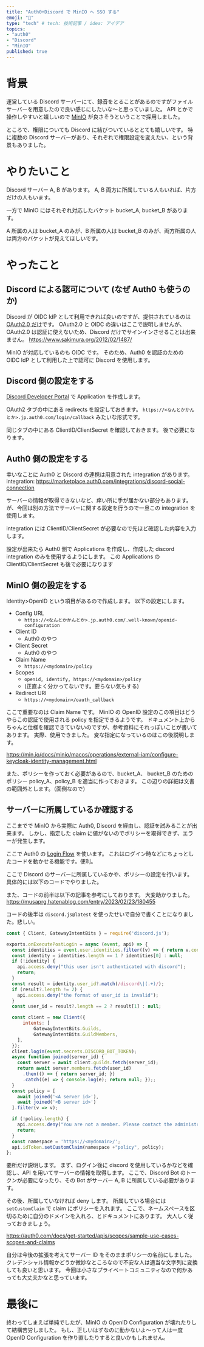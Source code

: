 ```yaml
---
title: "Auth0+Discord で MinIO へ SSO する"
emoji: "🦩"
type: "tech" # tech: 技術記事 / idea: アイデア
topics: 
- "auth0"
- "Discord"
- "MinIO"
published: true
---
```

# 背景
運営している Discord サーバーにて、録音をとることがあるのですがファイルサーバーを用意したので良い感じにしたいな～と思っていました。
API とかで操作しやすいと嬉しいので [MinIO](https://min.io) が良さそうということで採用しました。

ところで、権限についても Discord に結びついているととても嬉しいです。
特に複数の Discord サーバーがあり、それぞれで権限設定を変えたい、という背景もありました。

# やりたいこと
Discord サーバー A, B があります。
A, B 両方に所属している人もいれば、片方だけの人もいます。

一方で MinIO にはそれぞれ対応したバケット bucket_A, bucket_B があります。

A 所属の人は bucket_A のみが、B 所属の人は bucket_B のみが、両方所属の人は両方のバケットが見えてほしいです。

# やったこと

## Discord による認可について (なぜ Auth0 も使うのか)
Discord が OIDC IdP として利用できれば良いのですが、提供されているのは [OAuth2.0 だけ](https://discord.com/developers/docs/topics/oauth2)です。
OAuth2.0 と OIDC の違いはここで説明しませんが、OAuth2.0 は認証に使えないため、Discord だけでサインインさせることは出来ません。
https://www.sakimura.org/2012/02/1487/

MinIO が対応しているのも OIDC です。
そのため、Auth0 を認証のための OIDC IdP として利用した上で認可に Discord を使用します。

## Discord 側の設定をする
[Discord Developer Portal](https://discord.com/developers/applications) で Application を作成します。

OAuth2 タブの中にある redirects を設定しておきます。
`https://<なんとかかんとか>.jp.auth0.com/login/callback` みたいな形式です。

同じタブの中にある ClientID/ClientSecret を確認しておきます。
後で必要になります。

## Auth0 側の設定をする
幸いなことに Auth0 と Discord の連携は用意された integration があります。
integration: https://marketplace.auth0.com/integrations/discord-social-connection

サーバーの情報が取得できないなど、痒い所に手が届かない部分もあります。
が、今回は別の方法でサーバーに関する設定を行うので一旦この integration を使用します。

integration には ClientID/ClientSecret が必要なので先ほど確認した内容を入力します。

設定が出来たら Auth0 側で Applications を作成し、作成した discord integration のみを使用するようにします。
この Applications の ClientID/ClientSecret も後で必要になります

## MinIO 側の設定をする
Identity>OpenID という項目があるので作成します。
以下の設定にします。

- Config URL
  - `https://<なんとかかんとか>.jp.auth0.com/.well-known/openid-configuration`
- Client ID
  - Auth0 のやつ
- Client Secret
  - Auth0 のやつ
- Claim Name
  - `https://<mydomain>/policy`
- Scopes
  - `openid, identify, https://<mydomain>/policy`
  - (正直よく分かってないです。要らない気もする)
- Redirect URI
  - `https://<mydomain>/oauth_callback`

ここで重要なのは Claim Name です。
MinIO の OpenID 設定のこの項目はどうやらこの認証で使用される policy を指定できるようです。
ドキュメント上からちゃんと仕様を確認できていないのですが、参考資料にそれっぽいことが書いてあります。
実際、使用できました。
変な指定になっているのはこの後説明します。

https://min.io/docs/minio/macos/operations/external-iam/configure-keycloak-identity-management.html

また、ポリシーを作っておく必要があるので、bucket_A、 bucket_B のためのポリシー policy_A、policy_B を適当に作っておきます。
この辺りの詳細は文書の範囲外とします。（面倒なので）

## サーバーに所属しているか確認する
ここまでで MinIO から実際に Auth0, Discord を経由し、認証を試みることが出来ます。
しかし、指定した claim に値がないのでポリシーを取得できず、エラーが発生します。

ここで Auth0 の [Login Flow](https://auth0.com/docs/customize/actions/flows-and-triggers/login-flow) を使います。
これはログイン時などにちょっとしたコードを動かせる機能です。便利。

ここで Discord のサーバーに所属しているかや、ポリシーの設定を行います。
具体的には以下のコードでやりました。

また、コードの前半は以下の記事を参考にしております。
大変助かりました。
https://musaprg.hatenablog.com/entry/2023/02/23/180455

コードの後半は `discord.js@latest` を使ったせいで自分で書くことになりました。悲しい。

```js
const { Client, GatewayIntentBits } = require('discord.js');

exports.onExecutePostLogin = async (event, api) => {
  const identities = event.user.identities.filter((v) => { return v.connection == "discord"; });
  const identity = identities.length == 1 ? identities[0] : null;
  if (!identity) {
    api.access.deny("this user isn't authenticated with discord");
    return;
  }
  const result = identity.user_id?.match(/discord\|(.+)/);
  if (result?.length != 2) {
    api.access.deny("the format of user_id is invalid");
  }
  const user_id = result?.length == 2 ? result[1] : null;

  const client = new Client({
	  intents: [
		  GatewayIntentBits.Guilds,
		  GatewayIntentBits.GuildMembers,
    ],
  });
  client.login(event.secrets.DISCORD_BOT_TOKEN);
  async function joined(server_id) {
    const server = await client.guilds.fetch(server_id);
    return await server.members.fetch(user_id)
      .then(() => { return server_id; })
      .catch((e) => { console.log(e); return null; });;
  }
  const policy = [
    await joined('<A server id>'),
    await joined('<B server id>')
  ].filter(v => v);

  if (!policy.length) {
    api.access.deny("You are not a member. Please contact the administrator for details.");
    return;
  }
  const namespace = 'https://<mydomain>/';
  api.idToken.setCustomClaim(namespace +"policy", policy);
};
```

要所だけ説明します。
まず、ログイン後に discord を使用しているかなどを確認し、API を用いてサーバーの情報を取得します。
ここで、Discord Bot のトークンが必要になったり、その Bot がサーバー A, B に所属している必要があります。

その後、所属していなければ deny します。
所属している場合には `setCustomClaim` で claim にポリシーを入れます。
ここで、ネームスペースを区切るために自分のドメインを入れろ、とドキュメントにあります。
大人しく従っておきましょう。

https://auth0.com/docs/get-started/apis/scopes/sample-use-cases-scopes-and-claims

自分は今後の拡張を考えてサーバー ID をそのままポリシーの名前にしました。
クレデンシャル情報かどうか微妙なところなので不安な人は適当な文字列に変換しても良いと思います。
今回は小さなプライベートコミュニティなので何かあっても大丈夫かなと思っています。

# 最後に
終わってしまえば単純でしたが、MinIO の OpenID Configuration が壊れたりして結構苦労しました。
もし、正しいはずなのに動かないよ～って人は一度 OpenID Configuration を作り直したりすると良いかもしれません。

